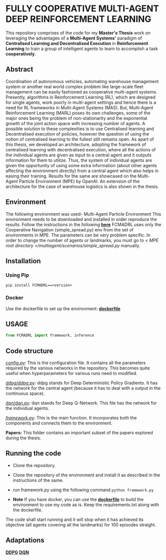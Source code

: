 # FULLY COOPERATIVE MULTI-AGENT DEEP REINFORCEMENT LEARNING 
This repository comprises of the code for my **Master's Thesis** work on leveraging the advantages of a **Multi-Agent Systems'** paradigm of **Centralised Learning and Decentralised Execution** in **Reinforcement Learning** to train a group of intelligent agents to learn to accomplish a task **cooperatively**. 

## Abstract 
Coordination of autonomous vehicles, automating warehouse management system or another real world complex problem like large-scale fleet management can be easily fashioned as cooperative multi-agent systems. Presently, algorithms in Reinforcement Learning (RL), which are designed for single agents, work poorly in multi-agent settings and hence there is a need for RL frameworks in Multi-Agent Systems (MAS). But, Multi-Agent Reinforcement Learning (MARL) poses its own challenges, some of the major ones being the problem of non-stationarity and the exponential growth of the joint action space with increasing number of agents. A possible solution to these complexities is to use Centralised learning and Decentralised execution of policies, however the question of using the notion of centralised learning to the fullest still remains open. As apart of this thesis, we developed an architecture, adopting the framework of centralised learning with decentralised execution, where all the actions of the individual agents are given as input to a central agent and it outputs information for them to utilize. Thus, the system of individual agents are given the opportunity of using some extra information (about other agents affecting the environment directly) from a central agent which also helps in easing their training. Results for the same are showcased on the Multi-Agent Particle Environment (MPE) by OpenAI. An extension of the architecture for the case of warehouse logistics is also shown in the thesis. 


## Environment 
The following environment was used- Multi-Agent Particle Environment 
This environment needs to be downloaded and installed in order reproduce the results. 
Follow the instructions in the following [**here**](https://github.com/openai/multiagent-particle-envs) 
FCMADRL uses only the Cooperative Navigation (simple_spread.py) env from the set of environments in MPE. 
The parameters can be very problem specific. In order to change the number of agents or landmarks, you must go to *< MPE root directory >/multiagent/scenarios/simple_spread.py* manually. 

## Installation 
### Using Pip 

`pip install FCMADRL==<version>` 

### Docker 

Use the dockerfile to set up the environment: [**dockerfile**](https://github.com/Nikunj-Gupta/FCMADRL/blob/master/dockerfile) 

## USAGE 

```python
from FCMADRL import framework, inference
``` 

## Code structure 
[*config.py*](https://github.com/Nikunj-Gupta/FCMADRL/blob/master/config.py): This is the configuration file. It contains all the parameters required by the various networks in the repository. This becomes quite useful when hyperparameters for various runs need to modified. 

[*ddpg/ddpg.py*](https://github.com/Nikunj-Gupta/FCMADRL/blob/master/ddpg/ddpg.py): ddpg stands for Deep Deterministic Policy Gradients. It has the network for the central agent (because it has to deal with a output in the continuous space). 

[dqn/dqn.py](https://github.com/Nikunj-Gupta/FCMADRL/blob/master/dqn/dqn.py): dqn stands for Deep Q-Network. This file has the network for the individual agents. 

[*framework.py*](https://github.com/Nikunj-Gupta/FCMADRL/blob/master/framework.py): This is the main function. It incorporates both the components and connects them to the environment. 

**Papers:** This folder contains an important subset of the papers explored during the thesis. 

## Running the code 
* Clone the repository. 
* Clone the repository of the environment and install it as described in the instructions of the same. 
* run framework.py using the following command 
`python framework.py` 

* **Note** If you have docker, you can use the [**dockerfile**](https://github.com/Nikunj-Gupta/FCMADRL/blob/master/dockerfile)  to build the environment to use my code as is. 
Keep the requirements.txt along with the dockerfile. 


The code shall start running and it will stop when it has achieved its objective (all agents covering all the landmarks) for 100 episodes straight. 

## Adaptations 
[**DDPG**](https://github.com/stevenpjg/ddpg-aigym)
[**DQN**](https://github.com/gsurma/cartpole) 
